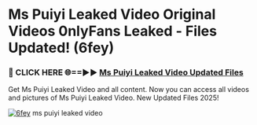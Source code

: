 # Ms Puiyi Leaked Video Original Videos 0nlyFans Leaked - Files Updated! (6fey)

<h3>🔴 CLICK HERE 🌐==►► <a href="https://tinyurl.com/2wckxsce" rel="nofollow">Ms Puiyi Leaked Video Updated Files</a></h3>

Get Ms Puiyi Leaked Video and all content. Now you can access all videos and pictures of Ms Puiyi Leaked Video. New Updated Files 2025!

[![6fey](https://i.imgur.com/AFduVYN.gif)](https://tinyurl.com/2wckxsce)
ms puiyi leaked video
